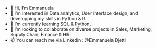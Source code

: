 - 👋 Hi, I’m Emmanuela
- 👀 I’m interested in Data analytics, User Interface design, and developping my skills in Python & R. 
- 🌱 I’m currently learning SQL & Python. 
- 💞️ I’m looking to collaborate on diverse projects in Sales, Marketing, Supply Chain, Finance & HR. 
- 📫 You can reach me via Linkedin : @Emmanuela Djetti

<!---
emagrace88/emagrace88 is a ✨ special ✨ repository because its `README.md` (this file) appears on your GitHub profile.
You can click the Preview link to take a look at your changes.
--->
